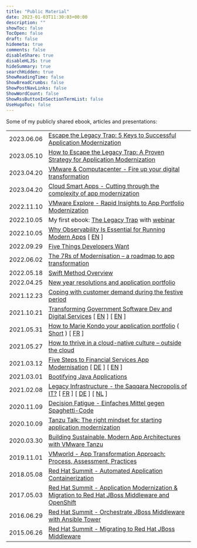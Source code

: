 ```yaml
---
title: "Public Material"
date: 2023-01-03T11:30:03+00:00
description: ""
showToc: false
TocOpen: false
draft: false
hidemeta: true
comments: false
disableShare: true
disableHLJS: true
hideSummary: true
searchHidden: true
ShowReadingTime: false
ShowBreadCrumbs: false
ShowPostNavLinks: false
ShowWordCount: false
ShowRssButtonInSectionTermList: false
UseHugoToc: false
---
```


Some of my publicly shared ebook, articles and presentations:

|            |                                                         | 
|:----------:|:------------------------------------------------------- | 
| 2023.06.06 | [Escape the Legacy Trap: 5 Keys to Successful Application Modernization](https://tanzu.vmware.com/content/blog/escape-the-legacy-trap-successful-application-modernization) |
| 2023.05.10 | [How to Escape the Legacy Trap: A Proven Strategy for Application Modernization](https://tanzu.vmware.com/content/videos/how-to-escape-the-legacy-trap-a-proven-strategy-for-application-modernization) |
| 2023.04.20 | [VMware & Computacenter - Fire up your digital transformation](https://www.computacenterfireup.co.uk/wp-content/uploads/2021/04/CC-VMWARE-CUSTOMER-BROCHURE.pdf) |
| 2023.04.20 | [Cloud Smart Apps - Cutting through the complexity of app modernization](https://www.cionet.com/en-be/cloudsmartapps) |
| 2022.11.10 | [VMware Explore - Rapid Insights to App Portfolio Modernization](https://drive.google.com/file/d/1mVjulvVAj1dNXDz6MUIlsrRSbhFx4RUx/view?usp=share_link) |
| 2022.10.05 | My first ebook: [The Legacy Trap](http://via.vmware.com/legacy-trap) with [webinar](https://drive.google.com/file/d/1nw_Q7cD6ruk7-SkjdPElBrWYT6D5V0Zm/view?usp=share_link) |
| 2022.10.05 | [Why Observability Is Essential for Running Modern Apps](https://devm.io/digital-transformation/observability-modern-apps) [ [EN](https://devopscon.io/whitepaper/devops-magazine-no7/) ]|
| 2022.09.29 | [Five Things Developers Want](https://devm.io/careers/developer-talent-crunch) |
| 2022.06.02 | [The 7Rs of Modernisation – a roadmap to app transformation](https://jaxenter.com/app-transformation-177545.html) |
| 2022.05.18 | [Swift Method Overview](https://tanzu.vmware.com/developer/learningpaths/swift-monolith-modernization/01-swift-overview/) |
| 2022.04.25 | [New year resolutions and application portfolio](https://technologydispatch.com/failed-new-year-resolutions-theres-still-hope-for-your-application-portfolio/) |
| 2021.12.23 | [Coping with customer demand during the festive period](https://technologydispatch.com/christmas-2021-coping-with-customer-demand-during-the-festive-period/) |
| 2021.10.21 | [Transforming Government Software Dev and Digital Services](https://technative.io/transforming-government-software-development-and-digital-services/) [ [EN]( https://www.eweekuk.com/development/transforming-government-software-development-and-digital-services/) ] [ [EN](https://technologydispatch.com/transforming-government-services-a-digital-revolution/) ] |
| 2021.05.31 | [How to Marie Kondo your application portfolio](https://www.linkedin.com/pulse/how-marie-kondo-your-application-portfolio-marc-zottner/)  ( [Short](https://content.yudu.com/web/69r/0A4417d/EWorldMay21/html/index.html%3Fpage=19) ) [ [FR](https://itrnews.com/articles/191117/marie-kondo-le-rangement-magique-pour-votre-portefeuille-applicatif.html) ] |
| 2021.05.27 | [How to thrive in a cloud-native culture – outside the cloud](https://cloudcomputing-news.net/news/2021/may/27/how-to-thrive-in-a-cloud-native-culture-outside-the-cloud/) |
| 2021.03.12 | [Five Steps to Financial Services App Modernisation](https://jaxenter.com/financial-services-modernisation-173920.html.)  [ [DE](https://www.it-finanzmagazin.de/vmware-5-schritte-zur-modernisierung-apps-119699/) ] [ [EN](https://www.techradar.com/uk/news/five-steps-to-financial-services-app-modernization) ] |
| 2021.03.01 | [Bootifying Java Applications](https://tanzu.vmware.com/developer/guides/spring/bootifying-java-apps/) |
| 2021.02.08 | [Legacy Infrastructure - the Saqqara Necropolis of IT?](https://www.linkedin.com/pulse/legacy-infrastructure-saqqara-necropolis-world-marc-zottner/)  [ [FR](https://www.programmez.com/avis-experts/linfrastructure-legacy-la-necropole-de-saqqarah-de-lit-31575) ] [ [DE](https://jaxenter.de/devops/legacy-systeme-problem-99809) ] [ [NL](https://www.techvisor.nl/Artikelen/4918/kijk-naar-de-egyptische-piramides-om-legacy-infrastructuur-te-begrijpen) ] |
| 2020.11.09 | [Decision Fatigue - Einfaches Mittel gegen Spaghetti-Code](https://www.dotnetpro.de/planung/clean-code/einfaches-mittel-spaghetti-code-2603318.html) |
| 2020.10.09 | [Tanzu Talk: The right mindset for starting application modernization](https://tanzu.vmware.com/content/videos/tanzu-talk-the-right-mindset-for-starting-application-modernization) |
| 2020.03.30 | [Building Sustainable, Modern App Architectures with VMware Tanzu](https://tanzu.vmware.com/content/blog/how-to-build-sustainable-modern-application-architectures) |
| 2019.11.01 | [VMworld - App Transformation Approach: Process, Assessment, Practices](https://drive.google.com/file/d/1MW5JX0HQoOBE5udU5_MLDw0qUiETnE17/view?usp=sharing) |
| 2018.05.08 | [Red Hat Summit - Automated Application Containerization](https://drive.google.com/file/d/1wksEBoOtkZL7rXHbHetgIT6aO3Vi_0ck/view?usp=sharing) |
| 2017.05.03 | [Red Hat Summit - Application Modernization & Migration to Red Hat JBoss Middleware and OpenShift](https://drive.google.com/file/d/1EJ1RG-38bKSkP8_tXOeTlXhyaC3NTvmv/view?usp=sharing) |
| 2016.06.29 | [Red Hat Summit - Orchestrate JBoss Middleware with Ansible Tower](https://drive.google.com/file/d/1C15XpY1-IJ1OQANgEtZm75Efcx6kTWrC/view?usp=sharing) |
| 2015.06.26 | [Red Hat Summit - Migrating to Red Hat JBoss Middleware](https://drive.google.com/file/d/1zrIdzP0ICHHA0loWnNmtkYqsSXfclQDL/view?usp=sharing) |
